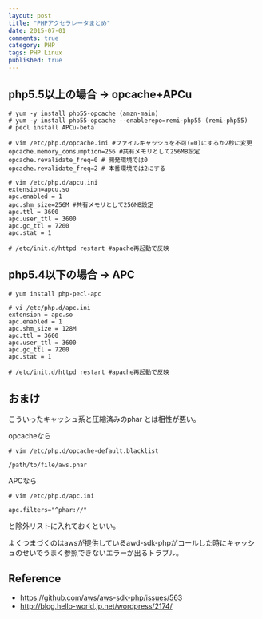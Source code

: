 ```yaml
---
layout: post
title: "PHPアクセラレータまとめ"
date: 2015-07-01
comments: true
category: PHP
tags: PHP Linux
published: true
---
```


## php5.5以上の場合 → opcache+APCu

```
# yum -y install php55-opcache (amzn-main)
# yum -y install php55-opcache --enablerepo=remi-php55 (remi-php55)
# pecl install APCu-beta 

# vim /etc/php.d/opcache.ini #ファイルキャッシュを不可(=0)にするか2秒に変更
opcache.memory_consumption=256 #共有メモリとして256MB設定
opcache.revalidate_freq=0 # 開発環境では0
opcache.revalidate_freq=2 # 本番環境では2にする

# vim /etc/php.d/apcu.ini
extension=apcu.so
apc.enabled = 1
apc.shm_size=256M #共有メモリとして256MB設定
apc.ttl = 3600
apc.user_ttl = 3600
apc.gc_ttl = 7200
apc.stat = 1

# /etc/init.d/httpd restart #apache再起動で反映
```

## php5.4以下の場合 → APC

```
# yum install php-pecl-apc

# vi /etc/php.d/apc.ini
extension = apc.so
apc.enabled = 1
apc.shm_size = 128M
apc.ttl = 3600
apc.user_ttl = 3600
apc.gc_ttl = 7200
apc.stat = 1

# /etc/init.d/httpd restart #apache再起動で反映
```

## おまけ

こういったキャッシュ系と圧縮済みのphar とは相性が悪い。

opcacheなら

```
# vim /etc/php.d/opcache-default.blacklist

/path/to/file/aws.phar
```

APCなら

```
# vim /etc/php.d/apc.ini

apc.filters="^phar://"
```

と除外リストに入れておくといい。

よくつまづくのはawsが提供しているawd-sdk-phpがコールした時にキャッシュのせいでうまく参照できないエラーが出るトラブル。

## Reference

- <https://github.com/aws/aws-sdk-php/issues/563>
- <http://blog.hello-world.jp.net/wordpress/2174/>
